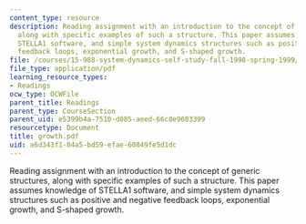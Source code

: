 ```yaml
---
content_type: resource
description: Reading assignment with an introduction to the concept of generic structures,
  along with specific examples of such a structure. This paper assumes knowledge of
  STELLA1 software, and simple system dynamics structures such as positive and negative
  feedback loops, exponential growth, and S-shaped growth.
file: /courses/15-988-system-dynamics-self-study-fall-1998-spring-1999/a6d343f104a5bd59efae60849fe5d1dc_growth.pdf
file_type: application/pdf
learning_resource_types:
- Readings
ocw_type: OCWFile
parent_title: Readings
parent_type: CourseSection
parent_uid: e5399b4a-7510-d085-aeed-66c8e9603399
resourcetype: Document
title: growth.pdf
uid: a6d343f1-04a5-bd59-efae-60849fe5d1dc
---
```

Reading assignment with an introduction to the concept of generic structures, along with specific examples of such a structure. This paper assumes knowledge of STELLA1 software, and simple system dynamics structures such as positive and negative feedback loops, exponential growth, and S-shaped growth.

